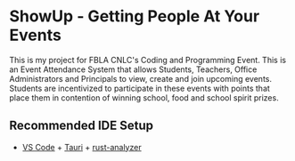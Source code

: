 # ShowUp - Getting People At Your Events

This is my project for FBLA CNLC's Coding and Programming Event. This is an Event Attendance System that allows Students, Teachers, Office Administrators and Principals to view, create and join upcoming events. Students are incentivized to participate in these events with points that place them in contention of winning school, food and school spirit prizes.

## Recommended IDE Setup

- [VS Code](https://code.visualstudio.com/) + [Tauri](https://marketplace.visualstudio.com/items?itemName=tauri-apps.tauri-vscode) + [rust-analyzer](https://marketplace.visualstudio.com/items?itemName=rust-lang.rust-analyzer)
